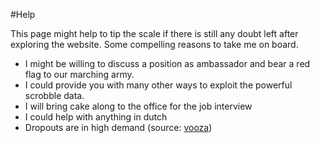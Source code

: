 #Help

This page might help to tip the scale if there is still any doubt left after
exploring the website. Some compelling reasons to take me on board.

*  I might be willing to discuss a position as ambassador and bear a red flag to our marching army.
*  I could provide you with many other ways to exploit the powerful scrobble data.
*  I will bring cake along to the office for the job interview
*  I could help with anything in dutch
*  Dropouts are in high demand (source: [vooza](http://vooza.com/videos/job-requirements/))

